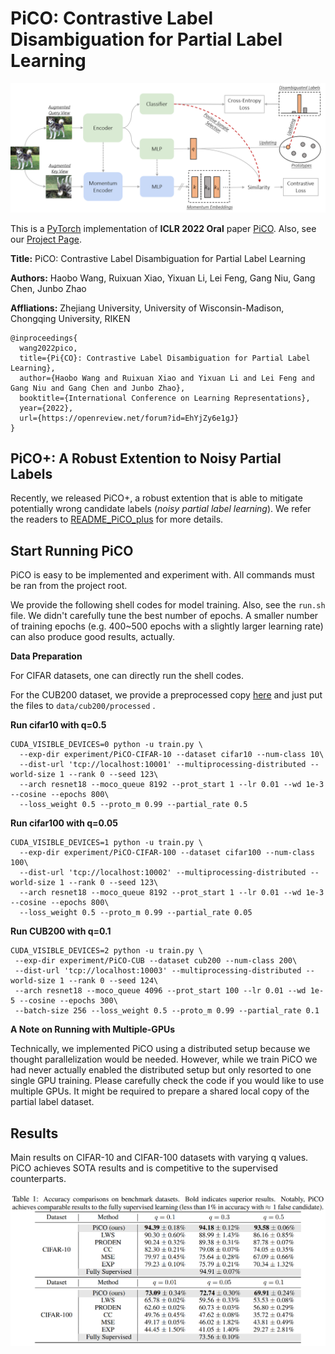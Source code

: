 # PiCO: Contrastive Label Disambiguation for Partial Label Learning

![framework](resources/framework.png)

This is a [PyTorch](http://pytorch.org) implementation of **ICLR 2022 Oral** paper [PiCO](https://openreview.net/forum?id=EhYjZy6e1gJ). Also, see our [Project Page](https://hbzju.github.io/pico/). 

**Title:** PiCO: Contrastive Label Disambiguation for Partial Label Learning

**Authors:** Haobo Wang, Ruixuan Xiao, Yixuan Li, Lei Feng, Gang Niu, Gang Chen, Junbo Zhao

**Affliations:** Zhejiang University, University of Wisconsin-Madison, Chongqing University, RIKEN

```
@inproceedings{
  wang2022pico,
  title={Pi{CO}: Contrastive Label Disambiguation for Partial Label Learning},
  author={Haobo Wang and Ruixuan Xiao and Yixuan Li and Lei Feng and Gang Niu and Gang Chen and Junbo Zhao},
  booktitle={International Conference on Learning Representations},
  year={2022},
  url={https://openreview.net/forum?id=EhYjZy6e1gJ}
}
```

## PiCO+: A Robust Extention to Noisy Partial Labels

Recently, we released PiCO+, a robust extention that is able to mitigate potentially wrong candidate labels (*noisy partial label learning*). We refer the readers to [README_PiCO_plus](https://github.com/hbzju/PiCO/blob/main/README_PiCO_plus.md) for more details.

## Start Running PiCO

PiCO is easy to be implemented and experiment with. All commands must be ran from the project root.

We provide the following shell codes for model training. Also, see the ```run.sh``` file. We didn't carefully tune the best number of epochs. A smaller number of training epochs (e.g. 400~500 epochs with a slightly larger learning rate) can also produce good results, actually. 

**Data Preparation**

For CIFAR datasets, one can directly run the shell codes. 

For the CUB200 dataset, we provide a preprocessed copy [here](https://drive.google.com/file/d/1KNMPuKT1q3a6zIEgStar2o4xjs_a3Kge/view?usp=sharing) and just put the files to ```data/cub200/processed``` .

**Run cifar10 with q=0.5**

```shell
CUDA_VISIBLE_DEVICES=0 python -u train.py \
  --exp-dir experiment/PiCO-CIFAR-10 --dataset cifar10 --num-class 10\
  --dist-url 'tcp://localhost:10001' --multiprocessing-distributed --world-size 1 --rank 0 --seed 123\
  --arch resnet18 --moco_queue 8192 --prot_start 1 --lr 0.01 --wd 1e-3 --cosine --epochs 800\
  --loss_weight 0.5 --proto_m 0.99 --partial_rate 0.5
```

**Run cifar100 with q=0.05**

```shell
CUDA_VISIBLE_DEVICES=1 python -u train.py \
  --exp-dir experiment/PiCO-CIFAR-100 --dataset cifar100 --num-class 100\
  --dist-url 'tcp://localhost:10002' --multiprocessing-distributed --world-size 1 --rank 0 --seed 123\
  --arch resnet18 --moco_queue 8192 --prot_start 1 --lr 0.01 --wd 1e-3 --cosine --epochs 800\
  --loss_weight 0.5 --proto_m 0.99 --partial_rate 0.05
```

**Run CUB200 with q=0.1**

```shell
CUDA_VISIBLE_DEVICES=2 python -u train.py \
 --exp-dir experiment/PiCO-CUB --dataset cub200 --num-class 200\
 --dist-url 'tcp://localhost:10003' --multiprocessing-distributed --world-size 1 --rank 0 --seed 124\
 --arch resnet18 --moco_queue 4096 --prot_start 100 --lr 0.01 --wd 1e-5 --cosine --epochs 300\
 --batch-size 256 --loss_weight 0.5 --proto_m 0.99 --partial_rate 0.1
```

**A Note on Running with Multiple-GPUs**

Technically, we implemented PiCO using a distributed setup because we thought parallelization would be needed. However, while we train PiCO we had never actually enabled the distributed setup but only resorted to one single GPU training. Please carefully check the code if you would like to use multiple GPUs. It might be required to prepare a shared local copy of the partial label dataset. 

## Results

Main results on CIFAR-10 and CIFAR-100 datasets with varying q values. PiCO achieves SOTA results and is competitive to the supervised counterparts.

![results](resources/results.png)
